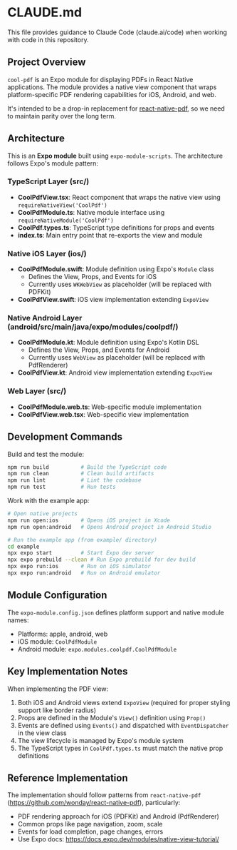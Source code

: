 # CLAUDE.md

This file provides guidance to Claude Code (claude.ai/code) when working with code in this repository.

## Project Overview

`cool-pdf` is an Expo module for displaying PDFs in React Native applications. The module provides a native view component that wraps platform-specific PDF rendering capabilities for iOS, Android, and web.

It's intended to be a drop-in replacement for [react-native-pdf](https://github.com/wonday/react-native-pdf/), so we need to maintain parity over the long term.

## Architecture

This is an **Expo module** built using `expo-module-scripts`. The architecture follows Expo's module pattern:

### TypeScript Layer (src/)
- **CoolPdfView.tsx**: React component that wraps the native view using `requireNativeView('CoolPdf')`
- **CoolPdfModule.ts**: Native module interface using `requireNativeModule('CoolPdf')`
- **CoolPdf.types.ts**: TypeScript type definitions for props and events
- **index.ts**: Main entry point that re-exports the view and module

### Native iOS Layer (ios/)
- **CoolPdfModule.swift**: Module definition using Expo's `Module` class
  - Defines the View, Props, and Events for iOS
  - Currently uses `WKWebView` as placeholder (will be replaced with PDFKit)
- **CoolPdfView.swift**: iOS view implementation extending `ExpoView`

### Native Android Layer (android/src/main/java/expo/modules/coolpdf/)
- **CoolPdfModule.kt**: Module definition using Expo's Kotlin DSL
  - Defines the View, Props, and Events for Android
  - Currently uses `WebView` as placeholder (will be replaced with PdfRenderer)
- **CoolPdfView.kt**: Android view implementation extending `ExpoView`

### Web Layer (src/)
- **CoolPdfModule.web.ts**: Web-specific module implementation
- **CoolPdfView.web.tsx**: Web-specific view implementation

## Development Commands

Build and test the module:
```bash
npm run build          # Build the TypeScript code
npm run clean          # Clean build artifacts
npm run lint           # Lint the codebase
npm run test           # Run tests
```

Work with the example app:
```bash
# Open native projects
npm run open:ios       # Opens iOS project in Xcode
npm run open:android   # Opens Android project in Android Studio

# Run the example app (from example/ directory)
cd example
npx expo start         # Start Expo dev server
npx expo prebuild --clean # Run Expo prebuild for dev build
npx expo run:ios       # Run on iOS simulator
npx expo run:android   # Run on Android emulator
```

## Module Configuration

The `expo-module.config.json` defines platform support and native module names:
- Platforms: apple, android, web
- iOS module: `CoolPdfModule`
- Android module: `expo.modules.coolpdf.CoolPdfModule`

## Key Implementation Notes

When implementing the PDF view:
1. Both iOS and Android views extend `ExpoView` (required for proper styling support like border radius)
2. Props are defined in the Module's `View()` definition using `Prop()`
3. Events are defined using `Events()` and dispatched with `EventDispatcher` in the view class
4. The view lifecycle is managed by Expo's module system
5. The TypeScript types in `CoolPdf.types.ts` must match the native prop definitions

## Reference Implementation

The implementation should follow patterns from `react-native-pdf` (https://github.com/wonday/react-native-pdf), particularly:
- PDF rendering approach for iOS (PDFKit) and Android (PdfRenderer)
- Common props like page navigation, zoom, scale
- Events for load completion, page changes, errors
- Use Expo docs: https://docs.expo.dev/modules/native-view-tutorial/
